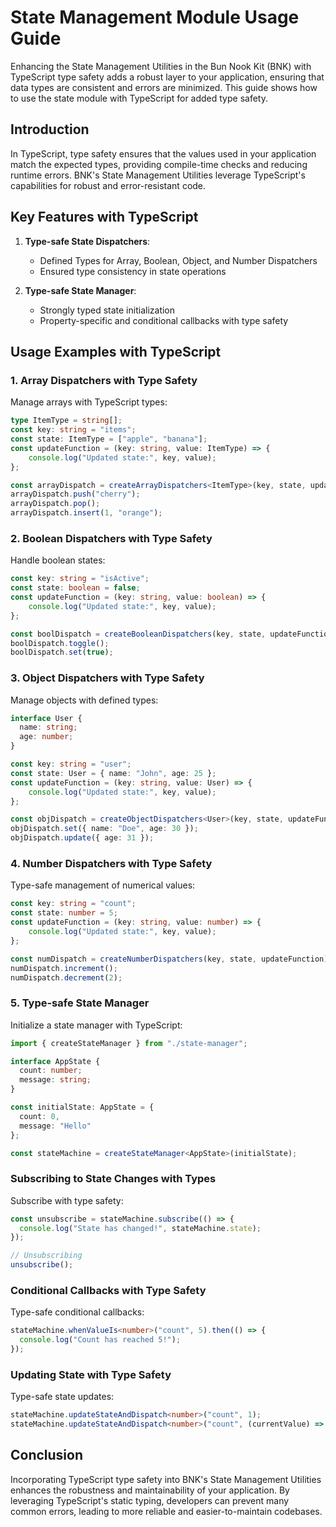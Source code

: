 # State Management Module Usage Guide

Enhancing the State Management Utilities in the Bun Nook Kit (BNK) with TypeScript type safety adds a robust layer to your application, ensuring that data types are consistent and errors are minimized. This guide shows how to use the state module with TypeScript for added type safety.

## Introduction

In TypeScript, type safety ensures that the values used in your application match the expected types, providing compile-time checks and reducing runtime errors. BNK's State Management Utilities leverage TypeScript's capabilities for robust and error-resistant code.

## Key Features with TypeScript

1. **Type-safe State Dispatchers**:
   - Defined Types for Array, Boolean, Object, and Number Dispatchers
   - Ensured type consistency in state operations

2. **Type-safe State Manager**:
   - Strongly typed state initialization
   - Property-specific and conditional callbacks with type safety

## Usage Examples with TypeScript

### 1. Array Dispatchers with Type Safety

Manage arrays with TypeScript types:

```typescript
type ItemType = string[];
const key: string = "items";
const state: ItemType = ["apple", "banana"];
const updateFunction = (key: string, value: ItemType) => {
    console.log("Updated state:", key, value);
};

const arrayDispatch = createArrayDispatchers<ItemType>(key, state, updateFunction);
arrayDispatch.push("cherry");
arrayDispatch.pop();
arrayDispatch.insert(1, "orange");
```

### 2. Boolean Dispatchers with Type Safety

Handle boolean states:

```typescript
const key: string = "isActive";
const state: boolean = false;
const updateFunction = (key: string, value: boolean) => {
    console.log("Updated state:", key, value);
};

const boolDispatch = createBooleanDispatchers(key, state, updateFunction);
boolDispatch.toggle();
boolDispatch.set(true);
```

### 3. Object Dispatchers with Type Safety

Manage objects with defined types:

```typescript
interface User {
  name: string;
  age: number;
}

const key: string = "user";
const state: User = { name: "John", age: 25 };
const updateFunction = (key: string, value: User) => {
    console.log("Updated state:", key, value);
};

const objDispatch = createObjectDispatchers<User>(key, state, updateFunction);
objDispatch.set({ name: "Doe", age: 30 });
objDispatch.update({ age: 31 });
```

### 4. Number Dispatchers with Type Safety

Type-safe management of numerical values:

```typescript
const key: string = "count";
const state: number = 5;
const updateFunction = (key: string, value: number) => {
    console.log("Updated state:", key, value);
};

const numDispatch = createNumberDispatchers(key, state, updateFunction);
numDispatch.increment();
numDispatch.decrement(2);
```

### 5. Type-safe State Manager

Initialize a state manager with TypeScript:

```typescript
import { createStateManager } from "./state-manager";

interface AppState {
  count: number;
  message: string;
}

const initialState: AppState = {
  count: 0,
  message: "Hello"
};

const stateMachine = createStateManager<AppState>(initialState);
```

### Subscribing to State Changes with Types

Subscribe with type safety:

```typescript
const unsubscribe = stateMachine.subscribe(() => {
  console.log("State has changed!", stateMachine.state);
});

// Unsubscribing
unsubscribe();
```

### Conditional Callbacks with Type Safety

Type-safe conditional callbacks:

```typescript
stateMachine.whenValueIs<number>("count", 5).then(() => {
  console.log("Count has reached 5!");
});
```

### Updating State with Type Safety

Type-safe state updates:

```typescript
stateMachine.updateStateAndDispatch<number>("count", 1);
stateMachine.updateStateAndDispatch<number>("count", (currentValue) => currentValue + 1);
```

## Conclusion

Incorporating TypeScript type safety into BNK's State Management Utilities enhances the robustness and maintainability of your application. By leveraging TypeScript's static typing, developers can prevent many common errors, leading to more reliable and easier-to-maintain codebases.
